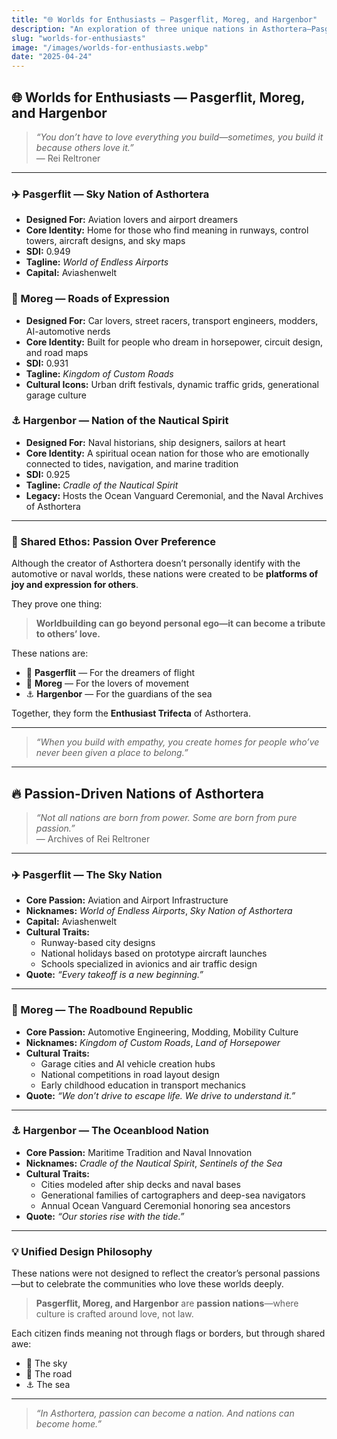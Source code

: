 ```yaml
---
title: "🌐 Worlds for Enthusiasts — Pasgerflit, Moreg, and Hargenbor"
description: "An exploration of three unique nations in Asthortera—Pasgerflit, Moreg, and Hargenbor—designed not from personal interest, but as heartfelt homes for aviation, automotive, and naval enthusiasts across the galaxy."
slug: "worlds-for-enthusiasts"
image: "/images/worlds-for-enthusiasts.webp"
date: "2025-04-24"
---
```


## 🌐 Worlds for Enthusiasts — Pasgerflit, Moreg, and Hargenbor

> _“You don’t have to love everything you build—sometimes, you build it because others love it.”_  
> — Rei Reltroner

---

### ✈️ Pasgerflit — Sky Nation of Asthortera
- **Designed For:** Aviation lovers and airport dreamers
- **Core Identity:** Home for those who find meaning in runways, control towers, aircraft designs, and sky maps
- **SDI:** 0.949  
- **Tagline:** *World of Endless Airports*
- **Capital:** Aviashenwelt

### 🚗 Moreg — Roads of Expression
- **Designed For:** Car lovers, street racers, transport engineers, modders, AI-automotive nerds
- **Core Identity:** Built for people who dream in horsepower, circuit design, and road maps
- **SDI:** 0.931
- **Tagline:** *Kingdom of Custom Roads*
- **Cultural Icons:** Urban drift festivals, dynamic traffic grids, generational garage culture

### ⚓ Hargenbor — Nation of the Nautical Spirit
- **Designed For:** Naval historians, ship designers, sailors at heart
- **Core Identity:** A spiritual ocean nation for those who are emotionally connected to tides, navigation, and marine tradition
- **SDI:** 0.925
- **Tagline:** *Cradle of the Nautical Spirit*
- **Legacy:** Hosts the Ocean Vanguard Ceremonial, and the Naval Archives of Asthortera

---

### 🤝 Shared Ethos: Passion Over Preference
Although the creator of Asthortera doesn’t personally identify with the automotive or naval worlds, these nations were created to be **platforms of joy and expression for others**.

They prove one thing:
> **Worldbuilding can go beyond personal ego—it can become a tribute to others’ love.**

These nations are:
- 🛫 **Pasgerflit** — For the dreamers of flight
- 🚗 **Moreg** — For the lovers of movement
- ⚓ **Hargenbor** — For the guardians of the sea

Together, they form the **Enthusiast Trifecta** of Asthortera.

---

> _“When you build with empathy, you create homes for people who’ve never been given a place to belong.”_

---

## 🔥 Passion-Driven Nations of Asthortera

> _“Not all nations are born from power. Some are born from pure passion.”_  
> — Archives of Rei Reltroner

---

### ✈️ Pasgerflit — The Sky Nation
- **Core Passion:** Aviation and Airport Infrastructure
- **Nicknames:** *World of Endless Airports*, *Sky Nation of Asthortera*
- **Capital:** Aviashenwelt
- **Cultural Traits:**
  - Runway-based city designs
  - National holidays based on prototype aircraft launches
  - Schools specialized in avionics and air traffic design
- **Quote:** _“Every takeoff is a new beginning.”_

---

### 🚗 Moreg — The Roadbound Republic
- **Core Passion:** Automotive Engineering, Modding, Mobility Culture
- **Nicknames:** *Kingdom of Custom Roads*, *Land of Horsepower*
- **Cultural Traits:**
  - Garage cities and AI vehicle creation hubs
  - National competitions in road layout design
  - Early childhood education in transport mechanics
- **Quote:** _“We don’t drive to escape life. We drive to understand it.”_

---

### ⚓ Hargenbor — The Oceanblood Nation
- **Core Passion:** Maritime Tradition and Naval Innovation
- **Nicknames:** *Cradle of the Nautical Spirit*, *Sentinels of the Sea*
- **Cultural Traits:**
  - Cities modeled after ship decks and naval bases
  - Generational families of cartographers and deep-sea navigators
  - Annual Ocean Vanguard Ceremonial honoring sea ancestors
- **Quote:** _“Our stories rise with the tide.”_

---

### 💡 Unified Design Philosophy
These nations were not designed to reflect the creator’s personal passions—but to celebrate the communities who love these worlds deeply.

> **Pasgerflit, Moreg, and Hargenbor** are **passion nations**—where culture is crafted around love, not law.

Each citizen finds meaning not through flags or borders, but through shared awe:
- 🛫 The sky
- 🚗 The road
- ⚓ The sea

---

> _“In Asthortera, passion can become a nation. And nations can become home.”_

